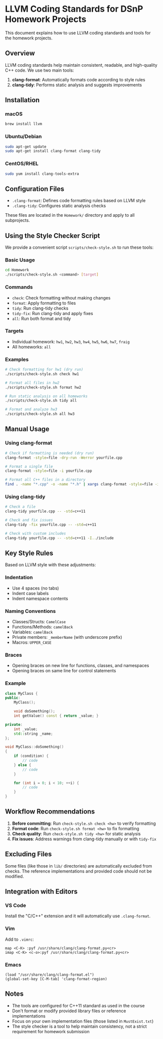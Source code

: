 # LLVM Coding Standards for DSnP Homework Projects

This document explains how to use LLVM coding standards and tools for the homework projects.

## Overview

LLVM coding standards help maintain consistent, readable, and high-quality C++ code. We use two main tools:

1. **clang-format**: Automatically formats code according to style rules
2. **clang-tidy**: Performs static analysis and suggests improvements

## Installation

### macOS

```bash
brew install llvm
```

### Ubuntu/Debian

```bash
sudo apt-get update
sudo apt-get install clang-format clang-tidy
```

### CentOS/RHEL

```bash
sudo yum install clang-tools-extra
```

## Configuration Files

- `.clang-format`: Defines code formatting rules based on LLVM style
- `.clang-tidy`: Configures static analysis checks

These files are located in the `Homework/` directory and apply to all subprojects.

## Using the Style Checker Script

We provide a convenient script `scripts/check-style.sh` to run these tools:

### Basic Usage

```bash
cd Homework
./scripts/check-style.sh <command> [target]
```

### Commands

- `check`: Check formatting without making changes
- `format`: Apply formatting to files
- `tidy`: Run clang-tidy checks
- `tidy-fix`: Run clang-tidy and apply fixes
- `all`: Run both format and tidy

### Targets

- Individual homework: `hw1`, `hw2`, `hw3`, `hw4`, `hw5`, `hw6`, `hw7`, `fraig`
- All homeworks: `all`

### Examples

```bash
# Check formatting for hw1 (dry run)
./scripts/check-style.sh check hw1

# Format all files in hw2
./scripts/check-style.sh format hw2

# Run static analysis on all homeworks
./scripts/check-style.sh tidy all

# Format and analyze hw3
./scripts/check-style.sh all hw3
```

## Manual Usage

### Using clang-format

```bash
# Check if formatting is needed (dry run)
clang-format -style=file -dry-run -Werror yourfile.cpp

# Format a single file
clang-format -style=file -i yourfile.cpp

# Format all C++ files in a directory
find . -name "*.cpp" -o -name "*.h" | xargs clang-format -style=file -i
```

### Using clang-tidy

```bash
# Check a file
clang-tidy yourfile.cpp -- -std=c++11

# Check and fix issues
clang-tidy -fix yourfile.cpp -- -std=c++11

# Check with custom includes
clang-tidy yourfile.cpp -- -std=c++11 -I../include
```

## Key Style Rules

Based on LLVM style with these adjustments:

### Indentation

- Use 4 spaces (no tabs)
- Indent case labels
- Indent namespace contents

### Naming Conventions

- Classes/Structs: `CamelCase`
- Functions/Methods: `camelBack`
- Variables: `camelBack`
- Private members: `_memberName` (with underscore prefix)
- Macros: `UPPER_CASE`

### Braces

- Opening braces on new line for functions, classes, and namespaces
- Opening braces on same line for control statements

### Example

```cpp
class MyClass {
public:
    MyClass();

    void doSomething();
    int getValue() const { return _value; }

private:
    int _value;
    std::string _name;
};

void MyClass::doSomething()
{
    if (condition) {
        // code
    } else {
        // code
    }

    for (int i = 0; i < 10; ++i) {
        // code
    }
}
```

## Workflow Recommendations

1. **Before committing**: Run `check-style.sh check <hw>` to verify formatting
2. **Format code**: Run `check-style.sh format <hw>` to fix formatting
3. **Check quality**: Run `check-style.sh tidy <hw>` for static analysis
4. **Fix issues**: Address warnings from clang-tidy manually or with `tidy-fix`

## Excluding Files

Some files (like those in `lib/` directories) are automatically excluded from checks. The reference implementations and provided code should not be modified.

## Integration with Editors

### VS Code

Install the "C/C++" extension and it will automatically use `.clang-format`.

### Vim

Add to `.vimrc`:

```vim
map <C-K> :pyf /usr/share/clang/clang-format.py<cr>
imap <C-K> <c-o>:pyf /usr/share/clang/clang-format.py<cr>
```

### Emacs

```elisp
(load "/usr/share/clang/clang-format.el")
(global-set-key [C-M-tab] 'clang-format-region)
```

## Notes

- The tools are configured for C++11 standard as used in the course
- Don't format or modify provided library files or reference implementations
- Focus on your own implementation files (those listed in `MustExist.txt`)
- The style checker is a tool to help maintain consistency, not a strict requirement for homework submission
